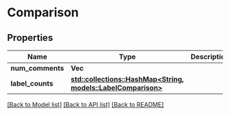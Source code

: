 # Comparison

## Properties

Name | Type | Description | Notes
------------ | ------------- | ------------- | -------------
**num_comments** | **Vec<f64>** |  | 
**label_counts** | [**std::collections::HashMap<String, models::LabelComparison>**](LabelComparison.md) |  | 

[[Back to Model list]](../README.md#documentation-for-models) [[Back to API list]](../README.md#documentation-for-api-endpoints) [[Back to README]](../README.md)


